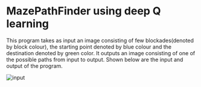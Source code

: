 # MazePathFinder using deep Q learning
This program takes as input an image consisting of few blockades(denoted by block colour), the starting point denoted by blue colour and the destination denoted by green color. It outputs an image consisting of one of the possible paths from input to output. 
Shown below are the input and output of the program.

![input](https://cloud.githubusercontent.com/assets/12389081/21818211/f0fa6a30-d78c-11e6-8512-d614d2d27e70.png)


